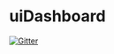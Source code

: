 # uiDashboard

[![Gitter](https://badges.gitter.im/Join%20Chat.svg)](https://gitter.im/bharath12345/uiDashboard?utm_source=badge&utm_medium=badge&utm_campaign=pr-badge&utm_content=badge)